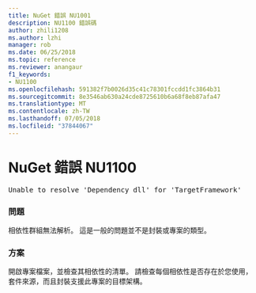```yaml
---
title: NuGet 錯誤 NU1001
description: NU1100 錯誤碼
author: zhili1208
ms.author: lzhi
manager: rob
ms.date: 06/25/2018
ms.topic: reference
ms.reviewer: anangaur
f1_keywords:
- NU1100
ms.openlocfilehash: 591382f7b0026d35c41c78301fccdd1fc3864b31
ms.sourcegitcommit: 8e3546ab630a24cde8725610b6a68f8eb87afa47
ms.translationtype: MT
ms.contentlocale: zh-TW
ms.lasthandoff: 07/05/2018
ms.locfileid: "37844067"
---
```

# <a name="nuget-error-nu1100"></a>NuGet 錯誤 NU1100

<pre>Unable to resolve 'Dependency dll' for 'TargetFramework'</pre>

### <a name="issue"></a>問題
相依性群組無法解析。 這是一般的問題並不是封裝或專案的類型。

### <a name="solution"></a>方案
開啟專案檔案，並檢查其相依性的清單。 請檢查每個相依性是否存在於您使用，套件來源，而且封裝支援此專案的目標架構。